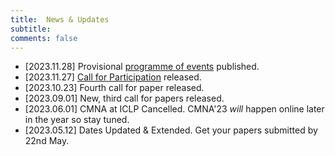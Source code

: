 ```yaml
---
title:  News & Updates
subtitle: 
comments: false
---
```

* [2023.11.28] Provisional [programme of events](/cmna23/programme) published.
* [2023.11.27] [Call for Participation](/cmna23/assets/cfp/cfparticipation.pdf) released.
* [2023.10.23] Fourth call for paper released.
* [2023.09.01] New, third call for papers released.
* [2023.06.01] CMNA at ICLP Cancelled. CMNA'23 *will* happen online later in the year so stay tuned.
* [2023.05.12] Dates Updated & Extended. Get your papers submitted by 22nd May.


<!--
* [2021.08.30] [Proceedings](http://ceur-ws.org/Vol-2937/) published
* [2021.08.30] [Programme](/cmna21/programme/) published
* [2021.07.26] Dates Updated
* [2021.07.13] Second call for papers is available  (& [downloadable as a PDF](/cmna21/assets/cfp/cfp2.pdf)))
* [2021.07.12] Paper submission date extension until 23rd July
* [2021.06.23] Free registration now open through [Eventbrite](https://www.eventbrite.com/e/cmna-xxi-the-21st-workshop-on-computational-models-of-natural-argument-tickets-160894310213)


* [2022.09.09] CEUR Volume #3205 published to the [CEUR Workshop Proceedings Site](http://ceur-ws.org/Vol-3205/).
* [2022.09.09] Final papers (long, short, abstract, posters) published to the [programme page](/cmna22/programme).
* [2022.08.06] Final call for papers is available  (& [downloadable as a PDF](/cmna22/assets/cfp/cfp2.pdf)))
* [2022.08.06] Dates Updated & Extended
* [2022.01.14] First call for papers is available on this site (& [downloadable as a PDF](/cmna22/assets/cfp/cfp1.pdf)))
-->
